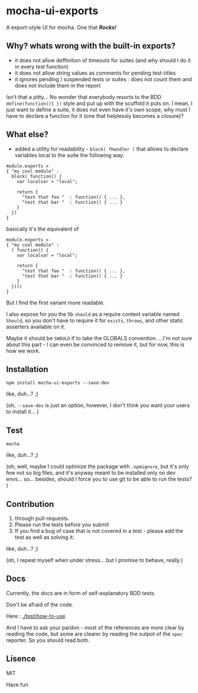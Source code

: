 mocha-ui-exports 
===

A export-style UI for mocha. One that ***Rocks!***

Why? whats wrong with the built-in exports?
---
 * it does not allow deffinition of timeouts for suites (and why should I do it in every test function)
 * it does not allow string values as comments for pending test-titles
 * it ignores pending / suspended tests or suites : does not count them and does not include them in the report

Isn't that a pitty...
No wonder that everybody resorts to the BDD `define(function(){ })` style and put up with the scuffold it puts on.
I mean, I just want to define a suite, it does not even have it's own scope, why must I have to declare a function for it (one that helplessly becomes a closure)?

What else?
---
 * added a utility for readability - `block( fHandler )` that allows to declare variables local to the suite
   the following way:

```
module.exports = 
{ "my cool module" : 
  block( function() {
    var localvar = "local";

    return { 
      "test that foo "  : function() { ... },
      "test that bar "  : function() { ... }
    }
  })
}
```

basically it's the equivalent of 

```
module.exports = 
{ "my cool module" : 
  ( function() {
    var localvar = "local";

    return { 
      "test that foo "  : function() { ... },
      "test that bar "  : function() { ... }
    }
  })()
}
```

But I find the first variant more readable.


I also expose for you the lib `should` as a require context variable named `Should`, so you don't have to require it for `exists`, `throws`, and other static asserters available on it.

Maybe it should be `SHOULD` if to take the GLOBALS convention. 
...I'm not sure about this part - I can even be convinced to remove it, but for now, this is how we work.

Installation
---

```
npm install mocha-ui-exports --save-dev
```

like, duh...? ;)

(oh, `--save-dev` is just an option, however, I don't think you want your users to install it... ) 


Test
---

```
mocha
```

like, duh...? ;)

(oh, well, maybe I could optimize the package with `.npmignore`, but it's only few not so big files, and it's anyway meant to be installed only on dev envs... so... 
besides, should I force you to use git to be able to  run the tests? )

Contribution
---
1. through pull-requests.
2. Please run the tests before you submit
3. If you find a bug of case that is not covered in a test - please add the test as well as solving it.

like, duh...? ;)

(oh, I repeat myself when under stress... but I promise to behave, really.)

Docs
---
Currently, the docs are in form of self-explanatory BDD tests. 

Don't be afraid of the code.

Here : [./test/how-to-use](https://github.com/osher/mocha-ui-exports/tree/master/test/how-to-use)

And I have to ask your pardon - most of the references are more clear by reading the code, but some are clearer by reading the outpot of the `spec` reporter.
So you should read both.

Lisence
---
MIT

Have fun
